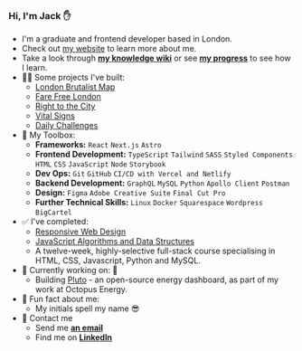 ### Hi, I'm Jack ✋
- I'm a graduate and frontend developer based in London. 
- Check out [my website](https://jackkershaw.net) to learn more about me.
- Take a look through [**my knowledge wiki**](https://knowledgewiki.jackkershaw.net/) or see [**my progress**](https://progress.jackkershaw.net) to see how I learn. 
- 👷‍♂️ Some projects I've built:
  - [London Brutalist Map](https://github.com/jackkershaw/LondonBrutalistMap)
  - [Fare Free London](https://github.com/jackkershaw/fare-free-london)
  - [Right to the City](https://github.com/jackkershaw/right-to-city)
  - [Vital Signs](https://github.com/jackkershaw/vital-signs)
  - [Daily Challenges](https://github.com/jackkershaw/daily-challenges)
- 🧰 My Toolbox:
  - **Frameworks:** `React` `Next.js` `Astro` 
  - **Frontend Development:** `TypeScript` `Tailwind` `SASS` `Styled Components` `HTML` `CSS` `JavaScript` `Node` `Storybook`
  - **Dev Ops:** `Git` `GitHub` `CI/CD with Vercel and Netlify`
  - **Backend Development:** `GraphQL` `MySQL` `Python` `Apollo Client` `Postman`
  - **Design:** `Figma` `Adobe Creative Suite` `Final Cut Pro` 
  - **Further Technical Skills:** `Linux` `Docker` `Squarespace` `Wordpress` `BigCartel`
- ✅ I've completed:
    - [Responsive Web Design](https://www.freecodecamp.org/certification/jones58/responsive-web-design)
    - [JavaScript Algorithms and Data Structures](https://www.freecodecamp.org/certification/jones58/javascript-algorithms-and-data-structures)
    - A twelve-week, highly-selective full-stack course specialising in HTML, CSS, Javascript, Python and MySQL.
- 🚀 Currently working on: 🚀
    -  Building [Pluto](https://github.com/PlutoPowerClub/Website) - an open-source energy dashboard, as part of my work at Octopus Energy. 
- 🌠 Fun fact about me: 
  - My initials spell my name 😎
- 📮 Contact me
  - Send me [**an email**](mailto:hello@jackkershaw.net)
  - Find me on [**LinkedIn**](https://www.linkedin.com/in/jackkershaw)


